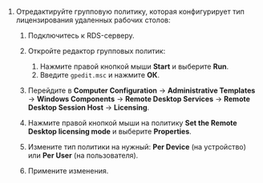 1. Отредактируйте групповую политику, которая конфигурирует тип лицензирования удаленных рабочих столов:

    1. Подключитесь к RDS-серверу.

    1. Откройте редактор групповых политик:

        1. Нажмите правой кнопкой мыши **Start** и выберите **Run**.
        1. Введите `gpedit.msc` и нажмите **ОК**.

    1. Перейдите в **Computer Configuration** → **Administrative Templates** → **Windows Components** → **Remote Desktop Services** → **Remote Desktop Session Host** → **Licensing**.

    1. Нажмите правой кнопкой мыши на политику **Set the Remote Desktop licensing mode** и выберите **Properties**.

    1. Измените тип политики на нужный: **Per Device** (на устройство) или **Per User** (на пользователя).

    1. Примените изменения.
